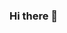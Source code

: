 ### Hi there 👋

<!--
**chandu6111/chandu6111** is a ✨ _special_ ✨ repository because its `README.md` (this file) appears on your GitHub profile.

Here are some ideas to get you started:

- 🔭 I’m currently working on ... Quiz app
- 🌱 I’m currently learning ... DSA
- 👯 I’m looking to collaborate on ... Github
- 🤔 I’m looking for help with ... Backend web development
- 💬 Ask me about ... Time management
- 📫 How to reach me: ... write a mail to dvs6112001@gmail.com
- 😄 Pronouns: ... She, Her, Ms.
- ⚡ Fun fact: ... I am a comedy piece
-->
